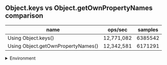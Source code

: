 ## Object.keys vs Object.getOwnPropertyNames comparison

|name|ops/sec|samples|
|-|-|-|
|Using Object.keys()|12,771,082|6385542|
|Using Object.getOwnPropertyNames()|12,342,581|6171291|


<details>
<summary>Environment</summary>

* __Machine:__ linux x64 | 4 vCPUs | 7.6GB Mem
* __Run:__ Mon Sep 02 2024 15:50:39 GMT+0000 (Coordinated Universal Time)
</details>

<!--
{"environment":{"platform":"linux","arch":"x64","cpus":4,"totalMemory":7.588970184326172},"benchmarks":[{"name":"Using Object.keys()","opsSec":12771082.630263453,"samples":6385542},{"name":"Using Object.getOwnPropertyNames()","opsSec":12342581.73947902,"samples":6171291}]}-->

